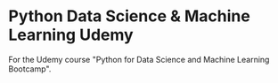 # Python Data Science & Machine Learning Udemy
For the Udemy course "Python for Data Science and Machine Learning Bootcamp".
